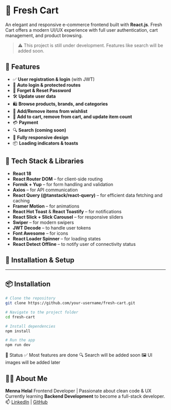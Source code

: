 # 🛒 Fresh Cart

An elegant and responsive e-commerce frontend built with **React.js**. Fresh Cart offers a modern UI/UX experience with full user authentication, cart management, and product browsing.

> ⚠️ This project is still under development. Features like search will be added soon.

## 🚀 Features

- ✅ **User registration & login** (with JWT)
- 🔄 **Auto login & protected routes**
- 🔐 **Forget & Reset Password**
- 🛠️ **Update user data**
- 🛍️ **Browse products, brands, and categories**
- 💖 **Add/Remove items from wishlist**
- 🛒 **Add to cart, remove from cart, and update item count**
- 💳 **Payment**
- 🔍 **Search (coming soon)**
- 📱 **Fully responsive design**
- 📦 **Loading indicators & toasts**

## 🧩 Tech Stack & Libraries

- **React 18**
- **React Router DOM** – for client-side routing
- **Formik + Yup** – for form handling and validation
- **Axios** – for API communication
- **React Query (@tanstack/react-query)** – for efficient data fetching and caching
- **Framer Motion** – for animations
- **React Hot Toast** & **React Toastify** – for notifications
- **React Slick + Slick Carousel** – for responsive sliders
- **Swiper** – for modern swipers
- **JWT Decode** – to handle user tokens
- **Font Awesome** – for icons
- **React Loader Spinner** – for loading states
- **React Detect Offline** – to notify user of connectivity status


## 📂 Installation & Setup


---

## 📦 Installation

```bash
# Clone the repository
git clone https://github.com/your-username/fresh-cart.git

# Navigate to the project folder
cd fresh-cart

# Install dependencies
npm install

# Run the app
npm run dev


```


🧪 Status
✅ Most features are done
🔍 Search will be added soon
🖼️ UI images will be added later  

## 🙋‍♀️ About Me

**Menna Helal**
Frontend Developer | Passionate about clean code & UX  
Currently learning **Backend Development** to become a full-stack developer.  
📫 [LinkedIn](https://www.linkedin.com/in/menna-cheetah-fast/) | [GitHub](https://github.com/cheetah-10)

